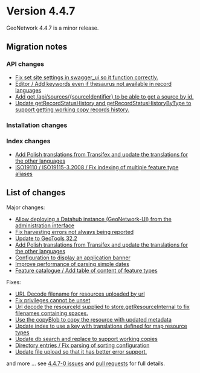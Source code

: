 # Version 4.4.7

GeoNetwork 4.4.7 is a minor release.

## Migration notes

### API changes

* [Fix set site settings in swagger_ui so it function correctly.](https://github.com/geonetwork/core-geonetwork/pull/8582)
* [Editor / Add keywords even if thesaurus not available in record languages](https://github.com/geonetwork/core-geonetwork/pull/8268)
* [Add get /api/sources/{sourceIdentifier} to be able to get a source by id.](https://github.com/geonetwork/core-geonetwork/pull/8266)
* [Update getRecordStatusHistory and getRecordStatusHistoryByType to support getting working copy records history.](https://github.com/geonetwork/core-geonetwork/pull/8153)

### Installation changes

### Index changes

* [Add Polish translations from Transifex and update the translations for the other languages](https://github.com/geonetwork/core-geonetwork/pull/8612)
* [ISO19110 / ISO19115-3.2008 / Fix indexing of multiple feature type aliases](https://github.com/geonetwork/core-geonetwork/pull/8545)

## List of changes

Major changes:

* [Allow deploying a Datahub instance (GeoNetwork-UI) from the administration interface](https://github.com/geonetwork/core-geonetwork/pull/8644)
* [Fix harvesting errors not always being reported](https://github.com/geonetwork/core-geonetwork/pull/8647)
* [Update to GeoTools 32.2](https://github.com/geonetwork/core-geonetwork/pull/8613)
* [Add Polish translations from Transifex and update the translations for the other languages](https://github.com/geonetwork/core-geonetwork/pull/8612)
* [Configuration to display an application banner](https://github.com/geonetwork/core-geonetwork/pull/8416)
* [Improve performance of parsing simple dates](https://github.com/geonetwork/core-geonetwork/pull/8386)
* [Feature catalogue / Add table of content of feature types](https://github.com/geonetwork/core-geonetwork/pull/8041)

Fixes:

* [URL Decode filename for resources uploaded by url](https://github.com/geonetwork/core-geonetwork/pull/8628)
* [Fix privileges cannot be unset](https://github.com/geonetwork/core-geonetwork/pull/8609)
* [Url decode the resourceId supplied to store.getResourceInternal to fix filenames containing spaces.](https://github.com/geonetwork/core-geonetwork/pull/8581)
* [Use the copyBlob to copy the resource with updated metadata](https://github.com/geonetwork/core-geonetwork/pull/8530)
* [Update index to use a key with translations defined for map resource types](https://github.com/geonetwork/core-geonetwork/pull/8529)
* [Update db search and replace to support working copies](https://github.com/geonetwork/core-geonetwork/pull/8514)
* [Directory entries / Fix parsing of sorting configuration](https://github.com/geonetwork/core-geonetwork/pull/8482)
* [Update file upload so that it has better error support.](https://github.com/geonetwork/core-geonetwork/pull/8427)

and more \... see [4.4.7-0 issues](https://github.com/geonetwork/core-geonetwork/issues?q=is%3Aissue+milestone%3A4.4.7+is%3Aclosed) and [pull requests](https://github.com/geonetwork/core-geonetwork/pulls?page=3&q=is%3Apr+milestone%3A4.4.7+is%3Aclosed) for full details.
